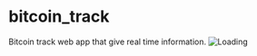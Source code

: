 # bitcoin_track
Bitcoin track web app that give real time information.
<img src="http://g.recordit.co/Uu1pDffRJU.gif" alt="Loading" title="Demo" />

